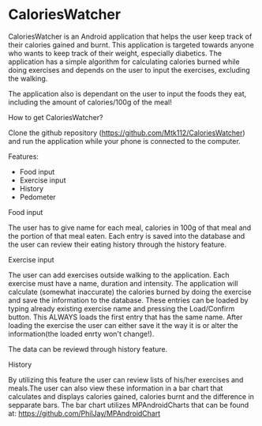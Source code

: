 # CaloriesWatcher

CaloriesWatcher is an Android application that helps the user keep track of their calories gained and burnt. This application is targeted towards anyone who wants to keep track of their weight, especially diabetics.
The application has a simple algorithm for calculating calories burned while doing exercises and depends on the user to input the exercises, excluding the walking.

The application also is dependant on the user to input the foods they eat, including the amount of calories/100g of the meal!

How to get CaloriesWatcher?

Clone the github repository (https://github.com/Mtk112/CaloriesWatcher) and run the application while your phone is connected to the computer.

Features:
- Food input
- Exercise input
- History
- Pedometer

Food input

The user has to give name for each meal, calories in 100g of that meal and the portion of that meal eaten.
Each entry is saved into the database and the user can review their eating history through the history feature.

Exercise input

The user can add exercises outside walking to the application. Each exercise must have a name, duration and intensity.
The application will calculate (somewhat inaccurate) the calories burned by doing the exercise and save the information to the database.
These entries can be loaded by typing already existing exercise name and pressing the Load/Confirm button. This ALWAYS loads the first entry that has the same name. After loading the exercise the user can either save it the way it is or alter the information(the loaded enrty won't change!).

The data can be reviewd through history feature.

History

By utilizing this feature the user can review lists of his/her exercises and meals.The user can also view these information in a bar chart that calculates and displays calories gained, calories burnt and the difference in sepparate bars. The bar chart utilizes MPAndroidCharts that can be found at: https://github.com/PhilJay/MPAndroidChart
